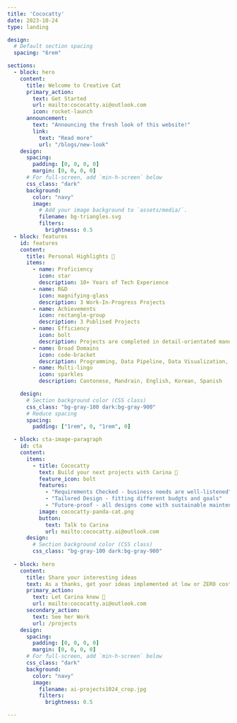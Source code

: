 ```yaml
---
title: 'Cococatty'
date: 2023-10-24
type: landing

design:
  # Default section spacing
  spacing: "6rem"

sections:
  - block: hero
    content:
      title: Welcome to Creative Cat
      primary_action:
        text: Get Started
        url: mailto:cococatty.ai@outlook.com
        icon: rocket-launch
      announcement:
        text: "Announcing the fresh look of this website!"
        link:
          text: "Read more"
          url: "/blogs/new-look"
    design:
      spacing:
        padding: [0, 0, 0, 0]
        margin: [0, 0, 0, 0]
      # For full-screen, add `min-h-screen` below
      css_class: "dark"
      background:
        color: "navy"
        image:
          # Add your image background to `assets/media/`.
          filename: bg-triangles.svg
          filters:
            brightness: 0.5
  - block: features
    id: features
    content:
      title: Personal Highlights 🌟
      items:
        - name: Proficiency
          icon: star
          description: 10+ Years of Tech Experience
        - name: R&D
          icon: magnifying-glass
          description: 3 Work-In-Progress Projects
        - name: Achievements
          icon: rectangle-group
          description: 3 Publised Projects
        - name: Efficiency
          icon: bolt
          description: Projects are completed in detail-orientated manner along with high-quality results.
        - name: Broad Domains
          icon: code-bracket
          description: Programming, Data Pipeline, Data Visualization, Data Science, Computer Vision, NLP
        - name: Multi-lingo
          icon: sparkles
          description: Cantonese, Mandrain, English, Korean, Spanish

    design:
      # Section background color (CSS class)
      css_class: "bg-gray-100 dark:bg-gray-900"
      # Reduce spacing
      spacing:
        padding: ["1rem", 0, "1rem", 0]

  - block: cta-image-paragraph
    id: cta
    content:
      items:
        - title: Cococatty
          text: Build your next projects with Carina 🦄
          feature_icon: bolt
          features:
            - "Requirements Checked - business needs are well-listened"
            - "Tailored Design - fitting different budgts and goals"
            - "Future-proof - all designs come with sustainable maintenance plans"          
          image: cococatty-panda-cat.png
          button:
            text: Talk to Carina
            url: mailto:cococatty.ai@outlook.com
      design:
        # Section background color (CSS class)
        css_class: "bg-gray-100 dark:bg-gray-900"
        
  - block: hero
    content:
      title: Share your interesting ideas
      text: As a thanks, get your ideas implemented at low or ZERO costs!      
      primary_action:
        text: Let Carina know 🤩
        url: mailto:cococatty.ai@outlook.com
      secondary_action:
        text: See her Work
        url: /projects
    design:
      spacing:
        padding: [0, 0, 0, 0]
        margin: [0, 0, 0, 0]
      # For full-screen, add `min-h-screen` below
      css_class: "dark"
      background:
        color: "navy"
        image:
          filename: ai-projects1024_crop.jpg
          filters:
            brightness: 0.5

---
```

